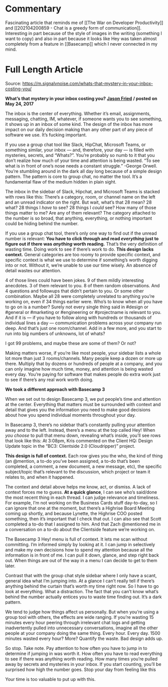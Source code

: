 # Commentary 

Fascinating article that reminds me of [[The War on Developer Productivity]] and [[202104200859 - Chat is a greedy form of communication]]. Interesting in part because of the style of images in the writing (something I want to copy) and also in part because it looks like Hey was taken almost completely from a feature in [[Basecamp]] which I never connected in my mind. 

# Full Length Article
Source: https://m.signalvnoise.com/whats-that-mystery-in-your-inbox-costing-you/

**What’s that mystery in your inbox costing you?** [**Jason Fried**](https://m.signalvnoise.com/author/jason-fried/) **/ posted on May 24, 2017** 

The inbox is the center of everything. Whether it’s email, assignments, messaging, chatting, IM, whatever, if someone wants you to see something, it shows up in an inbox of some kind. The design of the inbox has more impact on our daily decision making than any other part of any piece of software we use. It’s fucking important.

If you use a group chat tool like Slack, HipChat, Microsoft Teams, or something similar, your inbox — and, therefore, your day — is filled with mysteries, secrets, and “Whats?”. You’re probably so numb to it that you don’t realize how much of your time and attention is being wasted. “To see what is in front of one’s nose needs a constant struggle.” -George Orwell. You’re stumbling around in the dark all day long because of a simple design pattern. The pattern is core to group chat, no matter the tool. It’s a fundamental flaw of the medium hidden in plain sight.

The inbox in the sidebar of Slack, Hipchat, and Microsoft Teams is stacked with rows like this: There’s a category, room, or channel name on the left and an unread indicator on the right. But wait, what’s that 28 mean? 28 what? 28 things I _have_ to see? 28 things I _could_ see? How many of those things matter to me? Are any of them relevant? The category attached to the number is so broad, that anything, everything, or nothing important could be hiding behind the number.

If you use a group chat tool, there’s only one way to find out if the unread number is relevant: **You have to click through and read _everything_ just to figure out if there was _anything_ worth reading.** That’s the very definition of wasting time. Doing work to see if there’s work to do. **This design lacks context.** General categories are too roomy to provide specific context, and specific context is what we use to determine if something’s worth digging into or not. Without it, we’re unable to use our time wisely. An absence of detail wastes our attention.

4 of those lines could have been jokes. 9 of them mildly interesting anecdotes. 3 of them relevant to you. 8 of them random observations. And 4 questions and followups that didn’t pertain to you. Or some other combination. Maybe all 28 were completely unrelated to anything you’re working on, even if 34 things earlier were. Who’s to know when all you have to go on is a number? Surely not every single thing said in #design or #general or #marketing or #engineering or #projectname is relevant to you. And if it is — if you have to follow along with hundreds or thousands of individual lines a day — communication problems across your company run deep. And that’s just one room/channel. Add in a few more, and you start to run into big numbers of unknowns, lot of whats?

I got 99 problems, and maybe these are some of them? Or not?

Making matters worse, if you’re like most people, your sidebar lists a whole lot more than just 3 rooms/channels. Many people keep a dozen or more up there. Multiply that by dozens or hundreds of people at a company, and you can only imagine how much time, money, and attention is being wasted every day. You’re paying for software that makes people do extra work just to see if there’s any real work worth doing.

**We took a different approach with Basecamp 3**

When we set out to design Basecamp 3, we put people’s time and attention at the center. Everything that matters must be surrounded with context and detail that gives you the information you need to make good decisions about how you spend individual moments throughout your day.

In Basecamp 3, there’s no sidebar that’s constantly pulling your attention away and to the left. Instead, there’s a menu at the top called Hey! When _you choose_ to pull that menu down, revealing what’s inside, you’ll see rows that look like this: At 3:08pm, Kris commented on the Client HQ: Design Update topic in the “BC3: Clientside 2.0 (Cloudripper)” project.

**This design is full of context.** Each row gives you the who, the kind of thing (an @mention, a to-do you’ve been assigned, a to-do that’s been completed, a comment, a new document, a new message, etc), the specific subject/topic that’s relevant to the discussion, which project or team it relates to, and when it happened.

The context and detail above helps me know, act, or dismiss. A lack of context forces me to guess. **At a quick glance**, I can see who’s said/done the most recent thing in each thread. I can judge relevance and timeliness. For example, I’m not working on the Business Cards stuff day-to-day, so I can ignore that one at the moment, but there’s a Highrise Board Meeting coming up shortly, and because Lynette, the Highrise COO posted something, then it’s important that I check that out. I can also see that Scott completed a to-do that I assigned to him. And that Zach @mentioned me in a conversation on a to-do about the Clientside feature we’re working on.

The Basecamp 3 Hey! menu is full of context. It lets me scan without committing. I’m informed simply by looking at it. I can jump in selectively and make my own decisions how to spend my attention because all the information is in front of me. I can pull it down, glance, and step right back out. When things are out of the way in a menu I can decide to get to them later.

Contrast that with the group chat style sidebar where I only have a scant, general idea what I’m jumping into. At a glance I can’t really tell if there’s anything behind the curtain that’s worth my time right now. So I have to go look at everything. What a distraction. The fact that you can’t know what’s behind the number actually entices you to waste time finding out. It’s a dark pattern.

We tend to judge how things affect us personally. But when you’re using a group tool with others, the effects are wide ranging. If you’re wasting 15 minutes every hour peering through irrelevant chat logs and getting inadvertently pulled into unnecessary conversations, imagine all the other people at your company doing the same thing. Every hour. Every day. 1500 minutes wasted every hour? More? Quantify the waste. Bad design adds up.

So stop. Take note. Pay attention to how often you have to jump in to determine if jumping in was worth it. How often you have to read everything to see if there was anything worth reading. How many times you’re pulled away by secrets and mysteries in your inbox. If you start counting, you’ll be surprised how high the number goes. Stop your day from feeling like this

Your time is too valuable to put up with this.